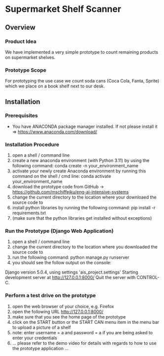 # Supermarket Shelf Scanner

## Overview

### Product Idea

We have implemented a very simple prototype to count remaining products on supermarket shelves.

### Prototype Scope

For prototyping the use case we count soda cans (Coca Cola, Fanta, Sprite) which we place on a book shelf next to our desk.

## Installation

### Prerequisites

- You have ANACONDA package manager installed. If not please install it => https://www.anaconda.com/download/

### Installation Procedure

1. open a shell / command line
2. create a new anaconda environment (with Python 3.11) by using the following command: conda create -n your_environment_name
3. activate your newly create Anaconda environment by running this command on the shell / cmd line: conda activate your_environment_name
2. download the prototype code from GitHub -> https://github.com/mschiffejku/eng-ai-intensive-systems
3. change the current directory to the location where your downloaed the source code to
3. install python libraries by running the following command: pip install -r requirements.txt
4. (make sure that the python libraries get installed without exceptions)

### Run the Prototype (Django Web Application)

1. open a shell / command line
2. change the current directory to the location where you downloaded the source code to
3. run the following command: python manage.py runserver
4. you should see the follow output on the console:

Django version 5.0.4, using settings 'ais_project.settings'
Starting development server at http://127.0.0.1:8000/
Quit the server with CONTROL-C.

### Perform a test drive on the prototype

1. open the web browser of your choice, e.g. Firefox
2. open the following URL http://127.0.0.1:8000/
3. make sure that you see the home page of the prototype
4. click on the START button or the START CAN menu item in the menu bar to upload a picture of a shelf
5. note: enter username = a and password = a if you are being asked to enter your credentials
6. ... please refer to the demo video for details with regards to how to use the prototype application ...



